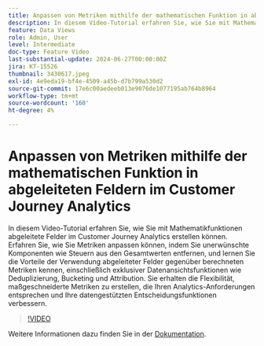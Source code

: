 ```yaml
---
title: Anpassen von Metriken mithilfe der mathematischen Funktion in abgeleiteten Feldern im Customer Journey Analytics
description: In diesem Video-Tutorial erfahren Sie, wie Sie mit Mathematikfunktionen abgeleitete Felder im Customer Journey Analytics erstellen können. Erfahren Sie, wie Sie Metriken anpassen können, indem Sie unerwünschte Komponenten wie Steuern aus den Gesamtwerten entfernen, und lernen Sie die Vorteile der Verwendung abgeleiteter Felder gegenüber berechneten Metriken kennen, einschließlich exklusiver Datenansichtsfunktionen wie Deduplizierung, Bucketing und Attribution.
feature: Data Views
role: Admin, User
level: Intermediate
doc-type: Feature Video
last-substantial-update: 2024-06-27T00:00:00Z
jira: KT-15526
thumbnail: 3430617.jpeg
exl-id: 4e9eda19-bf4e-4509-a45b-d7b799a530d2
source-git-commit: 17e6c00aedeeb013e9076de1077195ab764b8964
workflow-type: tm+mt
source-wordcount: '160'
ht-degree: 4%

---
```


# Anpassen von Metriken mithilfe der mathematischen Funktion in abgeleiteten Feldern im Customer Journey Analytics

In diesem Video-Tutorial erfahren Sie, wie Sie mit Mathematikfunktionen abgeleitete Felder im Customer Journey Analytics erstellen können. Erfahren Sie, wie Sie Metriken anpassen können, indem Sie unerwünschte Komponenten wie Steuern aus den Gesamtwerten entfernen, und lernen Sie die Vorteile der Verwendung abgeleiteter Felder gegenüber berechneten Metriken kennen, einschließlich exklusiver Datenansichtsfunktionen wie Deduplizierung, Bucketing und Attribution. Sie erhalten die Flexibilität, maßgeschneiderte Metriken zu erstellen, die Ihren Analytics-Anforderungen entsprechen und Ihre datengestützten Entscheidungsfunktionen verbessern.

>[!VIDEO](https://video.tv.adobe.com/v/3447218?captions=ger)

Weitere Informationen dazu finden Sie in der [Dokumentation](https://experienceleague.adobe.com/de/docs/analytics-platform/using/cja-dataviews/derived-fields).
